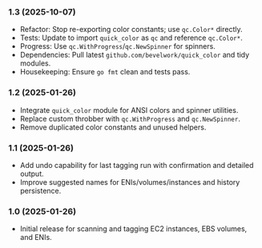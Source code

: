 ### 1.3 (2025-10-07)

- Refactor: Stop re-exporting color constants; use `qc.Color*` directly.
- Tests: Update to import `quick_color` as `qc` and reference `qc.Color*`.
- Progress: Use `qc.WithProgress`/`qc.NewSpinner` for spinners.
- Dependencies: Pull latest `github.com/bevelwork/quick_color` and tidy modules.
- Housekeeping: Ensure `go fmt` clean and tests pass.

### 1.2 (2025-01-26)

- Integrate `quick_color` module for ANSI colors and spinner utilities.
- Replace custom throbber with `qc.WithProgress` and `qc.NewSpinner`.
- Remove duplicated color constants and unused helpers.

### 1.1 (2025-01-26)

- Add undo capability for last tagging run with confirmation and detailed output.
- Improve suggested names for ENIs/volumes/instances and history persistence.

### 1.0 (2025-01-26)

- Initial release for scanning and tagging EC2 instances, EBS volumes, and ENIs.

